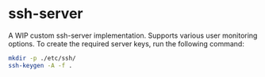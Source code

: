 # ssh-server

A WIP custom ssh-server implementation. Supports various user monitoring options.
To create the required server keys, run the following command:
```bash
mkdir -p ./etc/ssh/
ssh-keygen -A -f .
```
